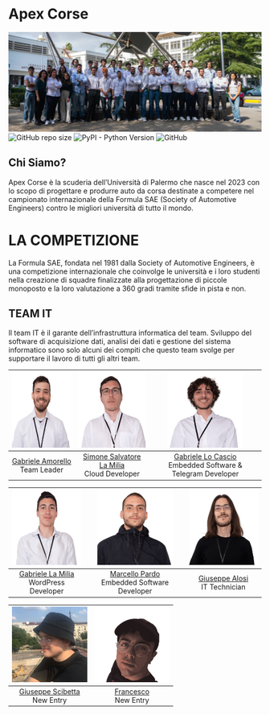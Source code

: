 # Apex Corse

![Project's banner](./Resources/Banners/banner.jpg)
![GitHub repo size](https://img.shields.io/github/repo-size/Formula-SAE/IT)
![PyPI - Python Version](https://img.shields.io/pypi/pyversions/SQLAlchemy)
![GitHub](https://img.shields.io/github/license/Formula-SAE/IT)


## Chi Siamo?

Apex Corse è la scuderia dell’Università di Palermo che nasce nel 2023 con lo scopo di progettare e produrre auto da 
corsa destinate a competere nel campionato internazionale della Formula SAE (Society of Automotive Engineers) contro le
migliori università di tutto il mondo.

# LA COMPETIZIONE

La Formula SAE, fondata nel 1981 dalla Society of Automotive Engineers, è una competizione internazionale che coinvolge 
le università e i loro studenti nella creazione di squadre finalizzate alla progettazione di piccole monoposto e la loro
valutazione a 360 gradi tramite sfide in pista e non.


## TEAM IT

Il team IT è il garante dell’infrastruttura informatica del team. Sviluppo del software di acquisizione dati, analisi 
dei dati e gestione del sistema informatico sono solo alcuni dei compiti che questo team svolge per supportare il lavoro
di tutti gli altri team.


| <img src="./Resources/Members/GabrieleAmorello.png" width="150" height="150" alt="Gabriele Amorello"> | <img src="./Resources/Members/SimoneSalvatoreLaMilia.png" width="150" height="150" alt="Simone Salvatore La Milia"> | <img src="./Resources/Members/GabrieleLoCascio.png" width="150" height="150" alt="Gabriele Lo Cascio"> |
|:----------------------------------------------------------------------------------------------------:|:---------------------------------------------------------------------------------------------------------------:|:-----------------------------------------------------------------------------------------------------------------:|
| [Gabriele Amorello](https://www.linkedin.com/in/gabriele-salvatore-amorello-808954180/)<br>Team Leader | [Simone Salvatore La Milia]()<br>Cloud Developer | [Gabriele Lo Cascio](https://www.linkedin.com/in/gabriele-locascio/)<br>Embedded Software & Telegram Developer |

| <img src="./Resources/Members/GabrieleLaMilia.png" width="150" height="150" alt="Gabriele La Milia"> | <img src="./Resources/Members/MarcelloPardo.png" width="150" height="150" alt="Marcello Pardo"> | <img src="./Resources/Members/GiuseppeAlosi.png" width="150" height="150" alt="Giuseppe Alosi"> |
|:----------------------------------------------------------------------------------------------------:|:-----------------------------------------------------------------------------------------------:|:-----------------------------------------------------------------------------------------------:|
| [Gabriele La Milia](https://www.linkedin.com/in/gabrielelm/)<br>WordPress Developer | [Marcello Pardo]()<br>Embedded Software Developer | [Giuseppe Alosi](https://www.linkedin.com/in/giuseppe-alosi-47a898202/)<br>IT Technician |

| <img src="./Resources/Members/GiuseppeScibetta.png" width="150" height="150" alt="Giuseppe Scibetta"> | <img src="./Resources/Members/FrancescoAbitabile.png" width="150" height="150" alt="Francesco"> |
|:----------------------------------------------------------------------------------------------------:|:-----------------------------------------------------------------------------------:|
| [Giuseppe Scibetta](https://www.linkedin.com/in/giuseppeshib/)<br>New Entry | [Francesco]()<br>New Entry |

